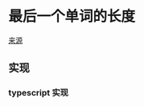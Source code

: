 # 最后一个单词的长度
[来源](https://leetcode.cn/problems/length-of-last-word/)

## 实现

### typescript 实现
```typescript

```
